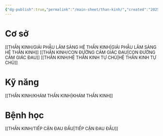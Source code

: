 ```yaml
---
{"dg-publish":true,"permalink":"/main-sheet/than-kinh/","created":"2025-08-25T10:15:52.749+07:00","updated":"2025-09-03T21:34:47.231+07:00"}
---
```


# Cơ sở
[[THẦN KINH/GIẢI PHẪU LÂM SÀNG HỆ THẦN KINH\|GIẢI PHẪU LÂM SÀNG HỆ THẦN KINH]]
[[THẦN KINH/CON ĐƯỜNG CẢM GIÁC ĐAU\|CON ĐƯỜNG CẢM GIÁC ĐAU]]
[[THẦN KINH/HỆ THẦN KINH TỰ CHỦ\|HỆ THẦN KINH TỰ CHỦ]]
# Kỹ năng
[[THẦN KINH/KHÁM THẦN KINH\|KHÁM THẦN KINH]]
# Bệnh học
[[THẦN KINH/TIẾP CẬN ĐAU ĐẦU\|TIẾP CẬN ĐAU ĐẦU]]
